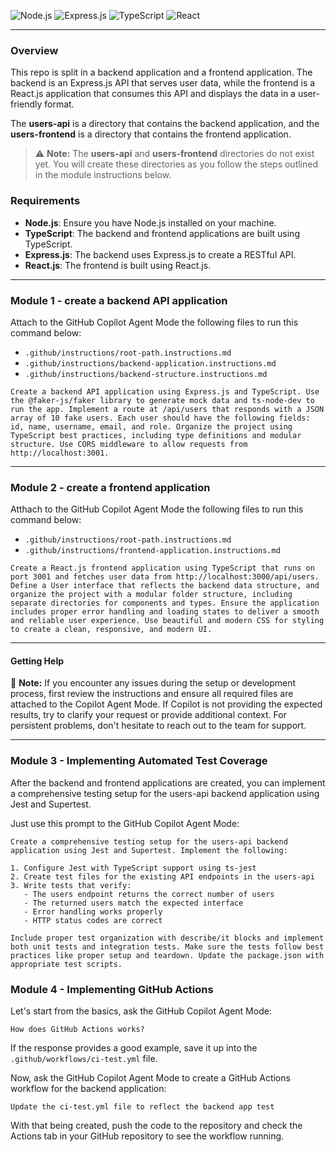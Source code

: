 <img alt="Node.js" src="https://img.shields.io/badge/Node.js-brightgreen" target="_blank"> <img alt="Express.js" src="https://img.shields.io/badge/Express.js-brightgreen" target="_blank"> <img alt="TypeScript" src="https://img.shields.io/badge/TypeScript-brightgreen" target="_blank"> <img alt="React" src="https://img.shields.io/badge/React-brightgreen" target="_blank">

---

### Overview

This repo is split in a backend application and a frontend application. The backend is an Express.js API that serves user data, while the frontend is a React.js application that consumes this API and displays the data in a user-friendly format.

The **users-api** is a directory that contains the backend application, and the **users-frontend** is a directory that contains the frontend application.

> ⚠️ **Note:** The **users-api** and **users-frontend** directories do not exist yet. You will create these directories as you follow the steps outlined in the module instructions below.

### Requirements

- **Node.js**: Ensure you have Node.js installed on your machine.
- **TypeScript**: The backend and frontend applications are built using TypeScript.
- **Express.js**: The backend uses Express.js to create a RESTful API.
- **React.js**: The frontend is built using React.js.

---

### Module 1 - create a backend API application

Attach to the GitHub Copilot Agent Mode the following files to run this command below:

- `.github/instructions/root-path.instructions.md`
- `.github/instructions/backend-application.instructions.md`
- `.github/instructions/backend-structure.instructions.md`

```
Create a backend API application using Express.js and TypeScript. Use the @faker-js/faker library to generate mock data and ts-node-dev to run the app. Implement a route at /api/users that responds with a JSON array of 10 fake users. Each user should have the following fields: id, name, username, email, and role. Organize the project using TypeScript best practices, including type definitions and modular structure. Use CORS middleware to allow requests from http://localhost:3001.
```

---

### Module 2 - create a frontend application

Atthach to the GitHub Copilot Agent Mode the following files to run this command below:

- `.github/instructions/root-path.instructions.md`
- `.github/instructions/frontend-application.instructions.md`

```
Create a React.js frontend application using TypeScript that runs on port 3001 and fetches user data from http://localhost:3000/api/users. Define a User interface that reflects the backend data structure, and organize the project with a modular folder structure, including separate directories for components and types. Ensure the application includes proper error handling and loading states to deliver a smooth and reliable user experience. Use beautiful and modern CSS for styling to create a clean, responsive, and modern UI.
```

---

#### Getting Help

🚨 **Note:** If you encounter any issues during the setup or development process, first review the instructions and ensure all required files are attached to the Copilot Agent Mode. If Copilot is not providing the expected results, try to clarify your request or provide additional context. For persistent problems, don't hesitate to reach out to the team for support.

---

### Module 3 - Implementing Automated Test Coverage

After the backend and frontend applications are created, you can implement a comprehensive testing setup for the users-api backend application using Jest and Supertest.

Just use this prompt to the GitHub Copilot Agent Mode:

```
Create a comprehensive testing setup for the users-api backend application using Jest and Supertest. Implement the following:

1. Configure Jest with TypeScript support using ts-jest
2. Create test files for the existing API endpoints in the users-api
3. Write tests that verify:
   - The users endpoint returns the correct number of users
   - The returned users match the expected interface
   - Error handling works properly
   - HTTP status codes are correct

Include proper test organization with describe/it blocks and implement both unit tests and integration tests. Make sure the tests follow best practices like proper setup and teardown. Update the package.json with appropriate test scripts.
```

### Module 4 - Implementing GitHub Actions

Let's start from the basics, ask the GitHub Copilot Agent Mode:

```
How does GitHub Actions works?
```

If the response provides a good example, save it up into the `.github/workflows/ci-test.yml` file.

Now, ask the GitHub Copilot Agent Mode to create a GitHub Actions workflow for the backend application:

```
Update the ci-test.yml file to reflect the backend app test
```

With that being created, push the code to the repository and check the Actions tab in your GitHub repository to see the workflow running.
